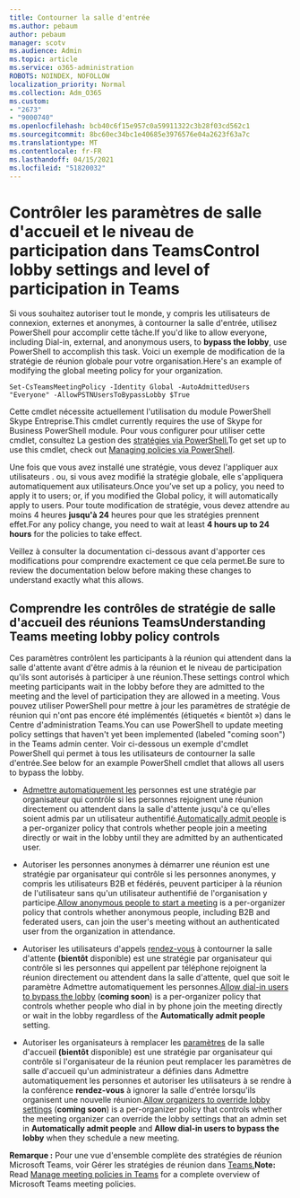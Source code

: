```yaml
---
title: Contourner la salle d'entrée
ms.author: pebaum
author: pebaum
manager: scotv
ms.audience: Admin
ms.topic: article
ms.service: o365-administration
ROBOTS: NOINDEX, NOFOLLOW
localization_priority: Normal
ms.collection: Adm_O365
ms.custom:
- "2673"
- "9000740"
ms.openlocfilehash: bcb40c6f15e957c0a59911322c3b28f03cd562c1
ms.sourcegitcommit: 8bc60ec34bc1e40685e3976576e04a2623f63a7c
ms.translationtype: MT
ms.contentlocale: fr-FR
ms.lasthandoff: 04/15/2021
ms.locfileid: "51820032"
---
```

# <a name="control-lobby-settings-and-level-of-participation-in-teams"></a><span data-ttu-id="01f3c-102">Contrôler les paramètres de salle d'accueil et le niveau de participation dans Teams</span><span class="sxs-lookup"><span data-stu-id="01f3c-102">Control lobby settings and level of participation in Teams</span></span>

<span data-ttu-id="01f3c-103">Si vous souhaitez autoriser tout le monde, y compris les utilisateurs de connexion, externes et anonymes, à contourner la salle d'entrée, utilisez PowerShell pour accomplir cette tâche.</span><span class="sxs-lookup"><span data-stu-id="01f3c-103">If you'd like to allow everyone, including Dial-in, external, and anonymous users, to **bypass the lobby**, use PowerShell to accomplish this task.</span></span> <span data-ttu-id="01f3c-104">Voici un exemple de modification de la stratégie de réunion globale pour votre organisation.</span><span class="sxs-lookup"><span data-stu-id="01f3c-104">Here's an example of modifying the global meeting policy for your organization.</span></span>

`Set-CsTeamsMeetingPolicy -Identity Global -AutoAdmittedUsers "Everyone" -AllowPSTNUsersToBypassLobby $True`

<span data-ttu-id="01f3c-105">Cette cmdlet nécessite actuellement l'utilisation du module PowerShell Skype Entreprise.</span><span class="sxs-lookup"><span data-stu-id="01f3c-105">This cmdlet currently requires the use of Skype for Business PowerShell module.</span></span> <span data-ttu-id="01f3c-106">Pour vous configurer pour utiliser cette cmdlet, consultez La gestion des [stratégies via PowerShell.](https://docs.microsoft.com/microsoftteams/teams-powershell-overview#managing-policies-via-powershell)</span><span class="sxs-lookup"><span data-stu-id="01f3c-106">To get set up to use this cmdlet, check out [Managing policies via PowerShell](https://docs.microsoft.com/microsoftteams/teams-powershell-overview#managing-policies-via-powershell).</span></span>

<span data-ttu-id="01f3c-107">Une fois que vous avez installé une stratégie, vous devez l'appliquer aux utilisateurs . ou, si vous avez modifié la stratégie globale, elle s'appliquera automatiquement aux utilisateurs.</span><span class="sxs-lookup"><span data-stu-id="01f3c-107">Once you’ve set up a policy, you need to apply it to users; or, if you modified the Global policy, it will automatically apply to users.</span></span> <span data-ttu-id="01f3c-108">Pour toute modification de stratégie, vous devez attendre au moins 4 heures **jusqu'à 24** heures pour que les stratégies prennent effet.</span><span class="sxs-lookup"><span data-stu-id="01f3c-108">For any policy change, you need to wait at least **4 hours up to 24 hours** for the policies to take effect.</span></span> 

<span data-ttu-id="01f3c-109">Veillez à consulter la documentation ci-dessous avant d'apporter ces modifications pour comprendre exactement ce que cela permet.</span><span class="sxs-lookup"><span data-stu-id="01f3c-109">Be sure to review the documentation below before making these changes to understand exactly what this allows.</span></span>


## <a name="understanding-teams-meeting-lobby-policy-controls"></a><span data-ttu-id="01f3c-110">Comprendre les contrôles de stratégie de salle d'accueil des réunions Teams</span><span class="sxs-lookup"><span data-stu-id="01f3c-110">Understanding Teams meeting lobby policy controls</span></span>

<span data-ttu-id="01f3c-111">Ces paramètres contrôlent les participants à la réunion qui attendent dans la salle d'attente avant d'être admis à la réunion et le niveau de participation qu'ils sont autorisés à participer à une réunion.</span><span class="sxs-lookup"><span data-stu-id="01f3c-111">These settings control which meeting participants wait in the lobby before they are admitted to the meeting and the level of participation they are allowed in a meeting.</span></span> <span data-ttu-id="01f3c-112">Vous pouvez utiliser PowerShell pour mettre à jour les paramètres de stratégie de réunion qui n'ont pas encore été implémentés (étiquetés « bientôt ») dans le Centre d'administration Teams.</span><span class="sxs-lookup"><span data-stu-id="01f3c-112">You can use PowerShell to update meeting policy settings that haven't yet been implemented (labeled "coming soon") in the Teams admin center.</span></span> <span data-ttu-id="01f3c-113">Voir ci-dessous un exemple d'cmdlet PowerShell qui permet à tous les utilisateurs de contourner la salle d'entrée.</span><span class="sxs-lookup"><span data-stu-id="01f3c-113">See below for an example PowerShell cmdlet that allows all users to bypass the lobby.</span></span>

- <span data-ttu-id="01f3c-114">[Admettre automatiquement les](https://docs.microsoft.com/microsoftteams/meeting-policies-in-teams#automatically-admit-people) personnes est une stratégie par organisateur qui contrôle si les personnes rejoignent une réunion directement ou attendent dans la salle d'attente jusqu'à ce qu'elles soient admis par un utilisateur authentifié.</span><span class="sxs-lookup"><span data-stu-id="01f3c-114">[Automatically admit people](https://docs.microsoft.com/microsoftteams/meeting-policies-in-teams#automatically-admit-people) is a per-organizer policy that controls whether people join a meeting directly or wait in the lobby until they are admitted by an authenticated user.</span></span>

- <span data-ttu-id="01f3c-115">[](https://docs.microsoft.com/microsoftteams/meeting-policies-in-teams#allow-anonymous-people-to-start-a-meeting) Autoriser les personnes anonymes à démarrer une réunion est une stratégie par organisateur qui contrôle si les personnes anonymes, y compris les utilisateurs B2B et fédérés, peuvent participer à la réunion de l'utilisateur sans qu'un utilisateur authentifié de l'organisation y participe.</span><span class="sxs-lookup"><span data-stu-id="01f3c-115">[Allow anonymous people to start a meeting](https://docs.microsoft.com/microsoftteams/meeting-policies-in-teams#allow-anonymous-people-to-start-a-meeting) is a per-organizer policy that controls whether anonymous people, including B2B and federated users, can join the user's meeting without an authenticated user from the organization in attendance.</span></span>

- <span data-ttu-id="01f3c-116">Autoriser les utilisateurs d'appels [rendez-vous](https://docs.microsoft.com/microsoftteams/meeting-policies-in-teams#allow-dial-in-users-to-bypass-the-lobby-coming-soon) à contourner la salle d'attente **(bientôt** disponible) est une stratégie par  organisateur qui contrôle si les personnes qui appellent par téléphone rejoignent la réunion directement ou attendent dans la salle d'attente, quel que soit le paramètre Admettre automatiquement les personnes.</span><span class="sxs-lookup"><span data-stu-id="01f3c-116">[Allow dial-in users to bypass the lobby](https://docs.microsoft.com/microsoftteams/meeting-policies-in-teams#allow-dial-in-users-to-bypass-the-lobby-coming-soon) (**coming soon**) is a per-organizer policy that controls whether people who dial in by phone join the meeting directly or wait in the lobby regardless of the **Automatically admit people** setting.</span></span>

- <span data-ttu-id="01f3c-117">Autoriser les organisateurs à remplacer les [paramètres](https://docs.microsoft.com/microsoftteams/meeting-policies-in-teams#allow-organizers-to-override-lobby-settings-coming-soon) de la salle d'accueil **(bientôt** disponible) est une stratégie  par organisateur qui contrôle si l'organisateur de la réunion peut remplacer les paramètres de salle d'accueil qu'un administrateur a définies dans Admettre automatiquement les personnes et autoriser les utilisateurs à se rendre à la conférence **rendez-vous** à ignorer la salle d'entrée lorsqu'ils organisent une nouvelle réunion.</span><span class="sxs-lookup"><span data-stu-id="01f3c-117">[Allow organizers to override lobby settings](https://docs.microsoft.com/microsoftteams/meeting-policies-in-teams#allow-organizers-to-override-lobby-settings-coming-soon) (**coming soon**) is a per-organizer policy that controls whether the meeting organizer can override the lobby settings that an admin set in **Automatically admit people** and **Allow dial-in users to bypass the lobby** when they schedule a new meeting.</span></span>

<span data-ttu-id="01f3c-118">**Remarque :** Pour une vue d'ensemble complète des stratégies de réunion Microsoft Teams, voir Gérer les stratégies de réunion dans [Teams.](https://docs.microsoft.com/microsoftteams/meeting-policies-in-teams)</span><span class="sxs-lookup"><span data-stu-id="01f3c-118">**Note:** Read [Manage meeting policies in Teams](https://docs.microsoft.com/microsoftteams/meeting-policies-in-teams) for a complete overview of Microsoft Teams meeting policies.</span></span>
